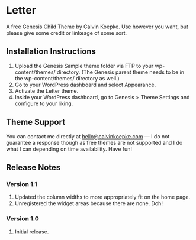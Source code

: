# Letter

A free Genesis Child Theme by Calvin Koepke. Use however you want, but please give some credit or linkeage of some sort.


## Installation Instructions

1. Upload the Genesis Sample theme folder via FTP to your wp-content/themes/ directory. (The Genesis parent theme needs to be in the wp-content/themes/ directory as well.)
2. Go to your WordPress dashboard and select Appearance.
3. Activate the Letter theme.
4. Inside your WordPress dashboard, go to Genesis > Theme Settings and configure to your liking.


## Theme Support

You can contact me directly at hello@calvinkoepke.com — I do not guarantee a response though as free themes are not supported and I do what I can depending on time availability. Have fun!

## Release Notes

### Version 1.1
1. Updated the column widths to more appropriately fit on the home page.
2. Unregistered the widget areas because there are none. Doh!

### Version 1.0
1. Initial release.
